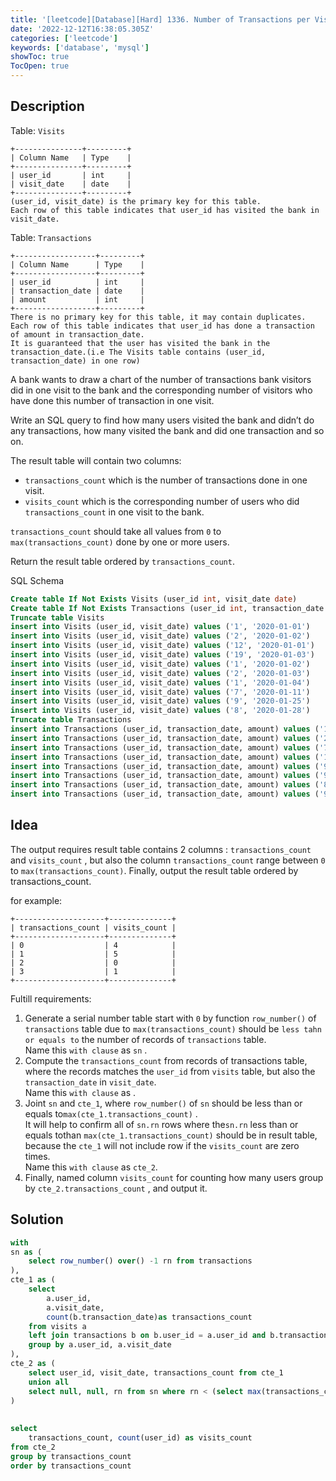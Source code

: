 ```yaml
---
title: '[leetcode][Database][Hard] 1336. Number of Transactions per Visit'
date: '2022-12-12T16:38:05.305Z'
categories: ['leetcode']
keywords: ['database', 'mysql']
showToc: true
TocOpen: true
---
```


## Description

Table: `Visits`
```
+---------------+---------+  
| Column Name   | Type    |  
+---------------+---------+  
| user_id       | int     |  
| visit_date    | date    |  
+---------------+---------+  
(user_id, visit_date) is the primary key for this table.  
Each row of this table indicates that user_id has visited the bank in visit_date.
```

Table: `Transactions`
```
+------------------+---------+  
| Column Name      | Type    |  
+------------------+---------+  
| user_id          | int     |  
| transaction_date | date    |  
| amount           | int     |  
+------------------+---------+  
There is no primary key for this table, it may contain duplicates.  
Each row of this table indicates that user_id has done a transaction of amount in transaction_date.  
It is guaranteed that the user has visited the bank in the transaction_date.(i.e The Visits table contains (user_id, transaction_date) in one row)
```

A bank wants to draw a chart of the number of transactions bank visitors did in one visit to the bank and the corresponding number of visitors who have done this number of transaction in one visit.

Write an SQL query to find how many users visited the bank and didn’t do any transactions, how many visited the bank and did one transaction and so on.

The result table will contain two columns:

*   `transactions_count` which is the number of transactions done in one visit.
*   `visits_count` which is the corresponding number of users who did `transactions_count` in one visit to the bank.

`transactions_count` should take all values from `0` to `max(transactions_count)` done by one or more users.

Return the result table ordered by `transactions_count`.

SQL Schema
```sql
Create table If Not Exists Visits (user_id int, visit_date date)  
Create table If Not Exists Transactions (user_id int, transaction_date date, amount int)  
Truncate table Visits  
insert into Visits (user_id, visit_date) values ('1', '2020-01-01')  
insert into Visits (user_id, visit_date) values ('2', '2020-01-02')  
insert into Visits (user_id, visit_date) values ('12', '2020-01-01')  
insert into Visits (user_id, visit_date) values ('19', '2020-01-03')  
insert into Visits (user_id, visit_date) values ('1', '2020-01-02')  
insert into Visits (user_id, visit_date) values ('2', '2020-01-03')  
insert into Visits (user_id, visit_date) values ('1', '2020-01-04')  
insert into Visits (user_id, visit_date) values ('7', '2020-01-11')  
insert into Visits (user_id, visit_date) values ('9', '2020-01-25')  
insert into Visits (user_id, visit_date) values ('8', '2020-01-28')  
Truncate table Transactions  
insert into Transactions (user_id, transaction_date, amount) values ('1', '2020-01-02', '120')  
insert into Transactions (user_id, transaction_date, amount) values ('2', '2020-01-03', '22')  
insert into Transactions (user_id, transaction_date, amount) values ('7', '2020-01-11', '232')  
insert into Transactions (user_id, transaction_date, amount) values ('1', '2020-01-04', '7')  
insert into Transactions (user_id, transaction_date, amount) values ('9', '2020-01-25', '33')  
insert into Transactions (user_id, transaction_date, amount) values ('9', '2020-01-25', '66')  
insert into Transactions (user_id, transaction_date, amount) values ('8', '2020-01-28', '1')  
insert into Transactions (user_id, transaction_date, amount) values ('9', '2020-01-25', '99')
```
## Idea

The output requires result table contains 2 columns : `transactions_count` and `visits_count` , but also the column `transactions_count` range between `0` to `max(transactions_count)`. Finally, output the result table ordered by transactions_count.

for example:
```
+--------------------+--------------+  
| transactions_count | visits_count |  
+--------------------+--------------+  
| 0                  | 4            |  
| 1                  | 5            |  
| 2                  | 0            |  
| 3                  | 1            |  
+--------------------+--------------+
```
Fultill requirements:

1.  Generate a serial number table start with `0` by function `row_number()` of `transactions` table due to `max(transactions_count)` should be `less tahn or equals to` the number of records of `transactions` table.  
    Name this `with clause` as `sn` .
2.  Compute the `transactions_count` from records of transactions table, where the records matches the `user_id` from `visits` table, but also the `transaction_date` in `visit_date`.   
    Name this `with clause` as .
3.  Joint `sn` and `cte_1`, where `row_number()` of `sn` should be less than or equals to`max(cte_1.transactions_count)` .   
    It will help to confirm all of `sn.rn` rows where the`sn.rn` less than or equals tothan `max(cte_1.transactions_count)` should be in result table, because the `cte_1` will not include row if the `visits_count` are zero times.  
    Name this `with clause` as `cte_2`.
4.  Finally, named column `visits_count` for counting how many users group by `cte_2.transactions_count` , and output it.

## Solution
```sql
with  
sn as (  
    select row_number() over() -1 rn from transactions   
),  
cte_1 as (  
    select  
        a.user_id,  
        a.visit_date,  
        count(b.transaction_date)as transactions_count  
    from visits a  
    left join transactions b on b.user_id = a.user_id and b.transaction_date = a.visit_date  
    group by a.user_id, a.visit_date  
),  
cte_2 as (  
    select user_id, visit_date, transactions_count from cte_1  
    union all  
    select null, null, rn from sn where rn < (select max(transactions_count) from cte_1)  
)  
  
  
select  
    transactions_count, count(user_id) as visits_count  
from cte_2  
group by transactions_count  
order by transactions_count
```